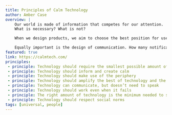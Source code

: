 ```yaml
---
title: Principles of Calm Technology
author: Amber Case
overview: |
    Our world is made of information that competes for our attention.
    What is necessary? What is not?

    When we design products, we aim to choose the best position for user interface components, placing the most important ones in the most accessible places on the screen.

    Equally important is the design of communication. How many notifications are necessary? How and when should they be displayed? To answer this, we can be inspired by the principles of calm technology.
featured: true
link: https://calmtech.com/
principles:
 - principle: Technology should require the smallest possible amount of attention
 - principle: Technology should inform and create calm
 - principle: Technology should make use of the periphery
 - principle: Technology should amplify the best of technology and the best of humanity
 - principle: Technology can communicate, but doesn’t need to speak
 - principle: Technology should work even when it fails
 - principle: The right amount of technology is the minimum needed to solve the problem
 - principle: Technology should respect social norms
tags: [universal, people]
---
```

